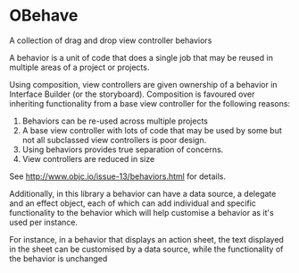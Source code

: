# OBehave
A collection of drag and drop view controller behaviors

A behavior is a unit of code that does a single job that may be reused in multiple areas of a project or projects.

Using composition, view controllers are given ownership of a behavior in Interface Builder (or the storyboard).
Composition is favoured over inheriting functionality from a base view controller for the following reasons:

  1.  Behaviors can be re-used across multiple projects
  1.  A base view controller with lots of code that may be used by some
      but not all subclassed view controllers is poor design.
  1.  Using behaviors provides true separation of concerns.
  1.  View controllers are reduced in size

See http://www.objc.io/issue-13/behaviors.html for details.

Additionally, in this library a behavior can have a data source, a delegate and an effect
object, each of which can add individual and specific functionality to the behavior which 
will help customise a behavior as it's used per instance.

For instance, in a behavior that displays an action sheet, the text displayed in the sheet
can be customised by a data source, while the functionality of the behavior is unchanged
